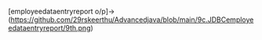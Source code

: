 [employeedataentryreport o/p]->(https://github.com/29rskeerthu/Advancedjava/blob/main/9c.JDBCemployeedataentryreport/9th.png)
